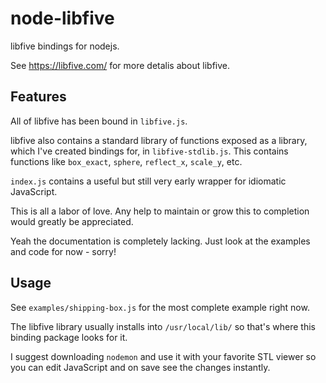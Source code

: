 # node-libfive

libfive bindings for nodejs.

See https://libfive.com/ for more detalis about libfive.

## Features

All of libfive has been bound in `libfive.js`.

libfive also contains a standard library of functions exposed as a library,
which I've created bindings for, in `libfive-stdlib.js`. This contains functions
like `box_exact`, `sphere`, `reflect_x`, `scale_y`, etc.

`index.js` contains a useful but still very early wrapper for idiomatic
JavaScript.

This is all a labor of love. Any help to maintain or grow this to completion
would greatly be appreciated.

Yeah the documentation is completely lacking. Just look at the examples and
code for now - sorry!

## Usage

See `examples/shipping-box.js` for the most complete example right now.

The libfive library usually installs into `/usr/local/lib/` so that's where
this binding package looks for it.

I suggest downloading `nodemon` and use it with your favorite STL viewer so
you can edit JavaScript and on save see the changes instantly.
